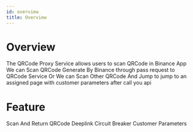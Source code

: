 ```yaml
---
id: overview
title: Overview
---
```

# Overview
The QRCode Proxy Service allows users to scan QRCode in Binance App
We can Scan QRCode Generate By Binance through pass request to QRCode Service
Or We can Scan Other QRCode And Jump to jump to an assigned page with  customer parameters after call you api


# Feature
Scan And Return QRCode Deeplink
Circuit Breaker
Customer Parameters
